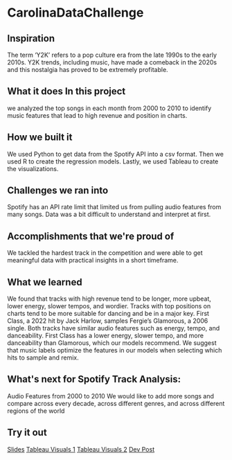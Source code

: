 # CarolinaDataChallenge

## Inspiration
The term ‘Y2K’ refers to a pop culture era from the late 1990s to the early 2010s. Y2K trends, including music, have made a comeback in the 2020s and this nostalgia has proved to be extremely profitable.

## What it does In this project
we analyzed the top songs in each month from 2000 to 2010 to identify music features that lead to high revenue and position in charts.

## How we built it 
We used Python to get data from the Spotify API into a csv format. Then we used R to create the regression models. Lastly, we used Tableau to create the visualizations.

## Challenges we ran into 
Spotify has an API rate limit that limited us from pulling audio features from many songs. Data was a bit difficult to understand and interpret at first.

## Accomplishments that we're proud of 
We tackled the hardest track in the competition and were able to get meaningful data with practical insights in a short timeframe.

## What we learned 
We found that tracks with high revenue tend to be longer, more upbeat, lower energy, slower tempos, and wordier. Tracks with top positions on charts tend to be more suitable for dancing and be in a major key. First Class, a 2022 hit by Jack Harlow, samples Fergie’s Glamorous, a 2006 single. Both tracks have similar audio features such as energy, tempo, and danceability. First Class has a lower energy, slower tempo, and more danceability than Glamorous, which our models recommend. We suggest that music labels optimize the features in our models when selecting which hits to sample and remix.

## What's next for Spotify Track Analysis: 
Audio Features from 2000 to 2010 We would like to add more songs and compare across every decade, across different genres, and across different regions of the world

## Try it out
<a href="https://docs.google.com/presentation/d/1Tv-FNCED7pvlYkYeBiCBBuzzRLu7kwscxptbCv-zDwQ/edit#slide=id.g28649760147_3_638">Slides</a>
<a href="https://public.tableau.com/app/profile/manisha.reddy.kasam/viz/Visuals_Final_16961362812790/Dashboard_Song_all">Tableau Visuals 1</a>
<a href="https://public.tableau.com/app/profile/manisha.reddy.kasam/viz/Visuals_Final_16961362812790/Dashboard_Artist_All">Tableau Visuals 2</a>
<a href="https://devpost.com/software/spotify-track-analysis-audio-features-from-2000-to-2010#updates">Dev Post</a>



